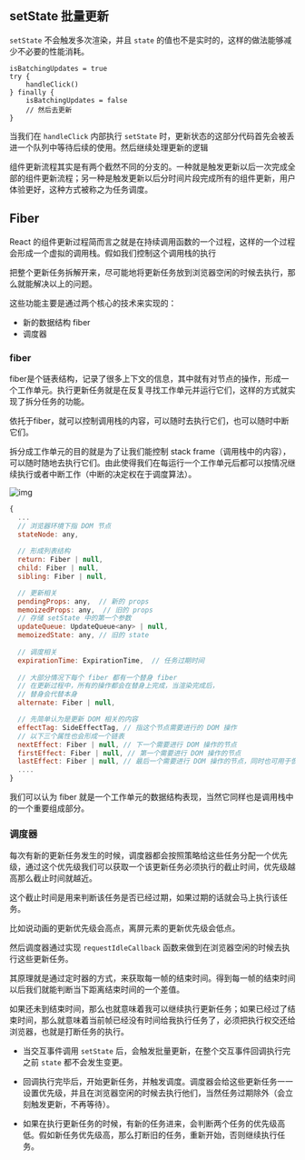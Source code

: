 ## setState 批量更新

`setState` 不会触发多次渲染，并且 `state` 的值也不是实时的，这样的做法能够减少不必要的性能消耗。

```
isBatchingUpdates = true
try {
    handleClick()
} finally {
    isBatchingUpdates = false
    // 然后去更新
}
```

当我们在 `handleClick` 内部执行 `setState` 时，更新状态的这部分代码首先会被丢进一个队列中等待后续的使用。然后继续处理更新的逻辑

组件更新流程其实是有两个截然不同的分支的。一种就是触发更新以后一次完成全部的组件更新流程；另一种是触发更新以后分时间片段完成所有的组件更新，用户体验更好，这种方式被称之为任务调度。



## Fiber 

React 的组件更新过程简而言之就是在持续调用函数的一个过程，这样的一个过程会形成一个虚拟的调用栈。假如我们控制这个调用栈的执行

把整个更新任务拆解开来，尽可能地将更新任务放到浏览器空闲的时候去执行，那么就能解决以上的问题。

这些功能主要是通过两个核心的技术来实现的：

- 新的数据结构 fiber
- 调度器



### fiber

fiber是个链表结构，记录了很多上下文的信息，其中就有对节点的操作，形成一个工作单元。执行更新任务就是在反复寻找工作单元并运行它们，这样的方式就实现了拆分任务的功能。

依托于fiber，就可以控制调用栈的内容，可以随时去执行它们，也可以随时中断它们。



拆分成工作单元的目的就是为了让我们能控制 stack frame（调用栈中的内容），可以随时随地去执行它们。由此使得我们在每运行一个工作单元后都可以按情况继续执行或者中断工作（中断的决定权在于调度算法）。

![img](https://user-gold-cdn.xitu.io/2019/7/21/16c14ea212e58566?imageView2/0/w/1280/h/960/format/webp/ignore-error/1)

```javascript
{
  ...
  // 浏览器环境下指 DOM 节点
  stateNode: any,
    
  // 形成列表结构
  return: Fiber | null,
  child: Fiber | null,
  sibling: Fiber | null,

  // 更新相关
  pendingProps: any,  // 新的 props
  memoizedProps: any,  // 旧的 props
  // 存储 setState 中的第一个参数
  updateQueue: UpdateQueue<any> | null, 
  memoizedState: any, // 旧的 state
    
  // 调度相关
  expirationTime: ExpirationTime,  // 任务过期时间
    
  // 大部分情况下每个 fiber 都有一个替身 fiber
  // 在更新过程中，所有的操作都会在替身上完成，当渲染完成后，
  // 替身会代替本身
  alternate: Fiber | null,

  // 先简单认为是更新 DOM 相关的内容
  effectTag: SideEffectTag, // 指这个节点需要进行的 DOM 操作
  // 以下三个属性也会形成一个链表
  nextEffect: Fiber | null, // 下一个需要进行 DOM 操作的节点
  firstEffect: Fiber | null, // 第一个需要进行 DOM 操作的节点
  lastEffect: Fiber | null, // 最后一个需要进行 DOM 操作的节点，同时也可用于恢复任务
  ....
}
```

我们可以认为 fiber 就是一个工作单元的数据结构表现，当然它同样也是调用栈中的一个重要组成部分。



### 调度器

每次有新的更新任务发生的时候，调度器都会按照策略给这些任务分配一个优先级，通过这个优先级我们可以获取一个该更新任务必须执行的截止时间，优先级越高那么截止时间就越近。

这个截止时间是用来判断该任务是否已经过期，如果过期的话就会马上执行该任务。



比如说动画的更新优先级会高点，离屏元素的更新优先级会低点。

然后调度器通过实现 `requestIdleCallback` 函数来做到在浏览器空闲的时候去执行这些更新任务。

其原理就是通过定时器的方式，来获取每一帧的结束时间。得到每一帧的结束时间以后我们就能判断当下距离结束时间的一个差值。

如果还未到结束时间，那么也就意味着我可以继续执行更新任务；如果已经过了结束时间，那么就意味着当前帧已经没有时间给我执行任务了，必须把执行权交还给浏览器，也就是打断任务的执行。



- 当交互事件调用 `setState` 后，会触发批量更新，在整个交互事件回调执行完之前 `state` 都不会发生变更。

- 回调执行完毕后，开始更新任务，并触发调度。调度器会给这些更新任务一一设置优先级，并且在浏览器空闲的时候去执行他们，当然任务过期除外（会立刻触发更新，不再等待）。

- 如果在执行更新任务的时候，有新的任务进来，会判断两个任务的优先级高低。假如新任务优先级高，那么打断旧的任务，重新开始，否则继续执行任务。

